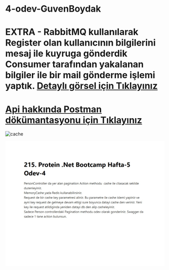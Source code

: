 # 4-odev-GuvenBoydak

# EXTRA - RabbitMQ kullanılarak Register olan kullanıcının bilgilerini mesaj ile kuyruga gönderdik Consumer tarafından yakalanan bilgiler ile bir mail gönderme işlemi yaptık. [Detaylı görsel için Tıklayınız](https://i.hizliresim.com/656g4ou.png) 

#  [Api hakkında Postman dökümantasyonu için Tıklayınız](https://documenter.getpostman.com/view/15763755/UzdxzS5r) 

![cache](final_62ea6e8949b4a300527ffaec_165370.gi)

![ödev](Web%20yakalama_3-8-2022_154956_.jpeg)
 
